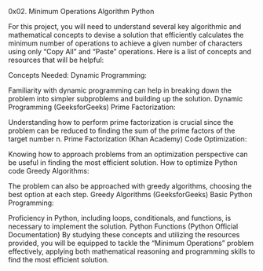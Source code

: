 0x02. Minimum Operations
Algorithm
Python

For this project, you will need to understand several key algorithmic and 
mathematical concepts to devise a solution that efficiently calculates the 
minimum number of operations to achieve a given number of characters 
using only “Copy All” and “Paste” operations.
Here is a list of concepts and resources that will be helpful:

Concepts Needed:
Dynamic Programming:

Familiarity with dynamic programming can help in breaking down the
problem into simpler subproblems and building up the solution.
Dynamic Programming (GeeksforGeeks)
Prime Factorization:

Understanding how to perform prime factorization is crucial since the problem
 can be reduced to finding the sum of the prime factors of the target number n.
Prime Factorization (Khan Academy)
Code Optimization:

Knowing how to approach problems from an optimization perspective can be useful 
in finding the most efficient solution.
How to optimize Python code
Greedy Algorithms:

The problem can also be approached with greedy algorithms, choosing the best option at each step.
Greedy Algorithms (GeeksforGeeks)
Basic Python Programming:

Proficiency in Python, including loops, conditionals, and functions, is necessary to implement the solution.
Python Functions (Python Official Documentation)
By studying these concepts and utilizing the resources provided, you will be equipped to tackle the “Minimum Operations” problem effectively, applying both mathematical reasoning and programming skills to find the most efficient solution.